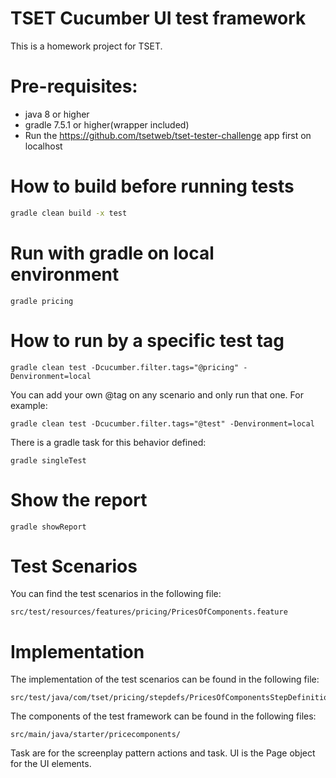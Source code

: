 # TSET Cucumber UI test framework

This is a homework project for TSET. 

# Pre-requisites:
 - java 8 or higher
 - gradle 7.5.1 or higher(wrapper included)
 - Run the https://github.com/tsetweb/tset-tester-challenge app first on localhost

# How to build before running tests

```bash
gradle clean build -x test
```

# Run with gradle on local environment
```shell
gradle pricing
```

# How to run by a specific test tag

```shell
gradle clean test -Dcucumber.filter.tags="@pricing" -Denvironment=local
```

You can add your own @tag on any scenario and only run that one. For example:
```shell
gradle clean test -Dcucumber.filter.tags="@test" -Denvironment=local
```

There is a gradle task for this behavior defined:
```shell
gradle singleTest
```

# Show the report
```shell
gradle showReport
```

# Test Scenarios
You can find the test scenarios in the following file:
```shell
src/test/resources/features/pricing/PricesOfComponents.feature
```

# Implementation
The implementation of the test scenarios can be found in the following file:
```shell
src/test/java/com/tset/pricing/stepdefs/PricesOfComponentsStepDefinitions.java
```

The components of the test framework can be found in the following files:
```shell
src/main/java/starter/pricecomponents/
``` 

Task are for the screenplay pattern actions and task.
UI is the Page object for the UI elements.